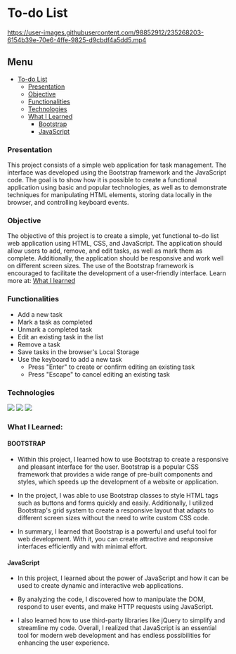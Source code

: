# To-do List


https://user-images.githubusercontent.com/98852912/235268203-6154b39e-70e6-4ffe-9825-d9cbdf4a5dd5.mp4


## Menu

- [To-do List](#to-do-list)
  - [Presentation](#presentation)
  - [Objective](#objective)
  - [Functionalities](#functionalities)
  - [Technologies](#technologies)
  - [What I Learned](#what-i-learned)
    - [Bootstrap](#bootstrap)
    - [JavaScript](#javascript)
  
### Presentation

This project consists of a simple web application for task management. The interface was developed using the Bootstrap framework and the JavaScript code. The goal is to show how it is possible to create a functional application using basic and popular technologies, as well as to demonstrate techniques for manipulating HTML elements, storing data locally in the browser, and controlling keyboard events.

### Objective

The objective of this project is to create a simple, yet functional to-do list web application using HTML, CSS, and JavaScript. The application should allow users to add, remove, and edit tasks, as well as mark them as complete. Additionally, the application should be responsive and work well on different screen sizes. The use of the Bootstrap framework is encouraged to facilitate the development of a user-friendly interface. Learn more at: [What I learned](#what-i-learned)

### Functionalities

- Add a new task
- Mark a task as completed
- Unmark a completed task
- Edit an existing task in the list
- Remove a task
- Save tasks in the browser's Local Storage
- Use the keyboard to add a new task
    - Press "Enter" to create or confirm editing an existing task
    - Press "Escape" to cancel editing an existing task

### Technologies

<img src="https://img.shields.io/badge/HTML5-E34F26?style=for-the-badge&logo=html5&logoColor=white">
<img src="https://img.shields.io/badge/bootstrap-%23563D7C.svg?style=for-the-badge&logo=bootstrap&logoColor=white">
<img src="https://img.shields.io/badge/JavaScript-323330?style=for-the-badge&logo=javascript&logoColor=F7DF1E">

### What I Learned:

#### BOOTSTRAP

- Within this project, I learned how to use Bootstrap to create a responsive and pleasant interface for the user. Bootstrap is a popular CSS framework that provides a wide range of pre-built components and styles, which speeds up the development of a website or application.

- In the project, I was able to use Bootstrap classes to style HTML tags such as buttons and forms quickly and easily. Additionally, I utilized Bootstrap's grid system to create a responsive layout that adapts to different screen sizes without the need to write custom CSS code.

- In summary, I learned that Bootstrap is a powerful and useful tool for web development. With it, you can create attractive and responsive interfaces efficiently and with minimal effort.

#### JavaScript

- In this project, I learned about the power of JavaScript and how it can be used to create dynamic and interactive web applications.

- By analyzing the code, I discovered how to manipulate the DOM, respond to user events, and make HTTP requests using JavaScript.

- I also learned how to use third-party libraries like jQuery to simplify and streamline my code. Overall, I realized that JavaScript is an essential tool for modern web development and has endless possibilities for enhancing the user experience.
